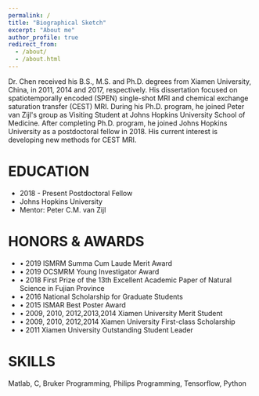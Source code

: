 ```yaml
---
permalink: /
title: "Biographical Sketch"
excerpt: "About me"
author_profile: true
redirect_from: 
  - /about/
  - /about.html
---
```


Dr. Chen received his B.S., M.S. and Ph.D. degrees from Xiamen University, China, in 2011, 2014 and 2017, respectively. His dissertation focused on spatiotemporally encoded (SPEN) single-shot MRI and chemical exchange saturation transfer (CEST) MRI. During his Ph.D. program, he joined Peter van Zijl's group as Visiting Student at Johns Hopkins University School of Medicine. After completing Ph.D. program, he joined Johns Hopkins University as a postdoctoral fellow in 2018. His current interest is developing new methods for CEST MRI.

EDUCATION
======
* 2018 - Present  Postdoctoral Fellow
* Johns Hopkins University
* Mentor: Peter C.M. van Zijl


HONORS & AWARDS
======
* •	2019 ISMRM Summa Cum Laude Merit Award
* •	2019 OCSMRM Young Investigator Award
* •	2018 First Prize of the 13th Excellent Academic Paper of Natural Science in Fujian Province
* •	2016 National Scholarship for Graduate Students
* •	2015 ISMAR Best Poster Award
* •	2009, 2010, 2012,2013,2014 Xiamen University Merit Student
* •	2009, 2010, 2012,2014 Xiamen University First-class Scholarship
* •	2011 Xiamen University Outstanding Student Leader

SKILLS
======
Matlab, C, Bruker Programming, Philips Programming, Tensorflow, Python

